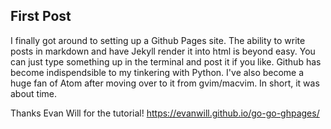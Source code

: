 ## First Post

I finally got around to setting up a Github Pages site. The ability to write posts in markdown and have Jekyll render it into html is beyond easy. You can just type something up in the terminal and post it if you like. Github has become indispendsible to my tinkering with Python. I've also become a huge fan of Atom after moving over to it from gvim/macvim. In short, it was about time. 

Thanks Evan Will for the tutorial! 
https://evanwill.github.io/go-go-ghpages/

